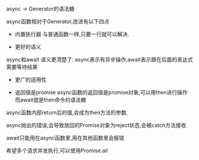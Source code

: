 async -> Generator的语法糖

async函数相对于Generator,改进有以下四点

- 内置执行器
与普通函数一样,只要一行就可以解决.

- 更好的语义

async和await  语义更清楚了.
async表示有异步操作,await表示跟在后面的表达式需要等待结果

- 更广的适用性

- 返回值是promise
async函数的返回值是promise对象,可以用then进行操作
而await就是then命令的语法糖

async函数内部return后的值,会成为then方法的参数.

async抛出的错误,会导致放回的Promise对象为reject状态,会被catch方法接收

await只能用在async函数里,用在其他函数里会报错

希望多个请求并发执行,可以使用Promise.all